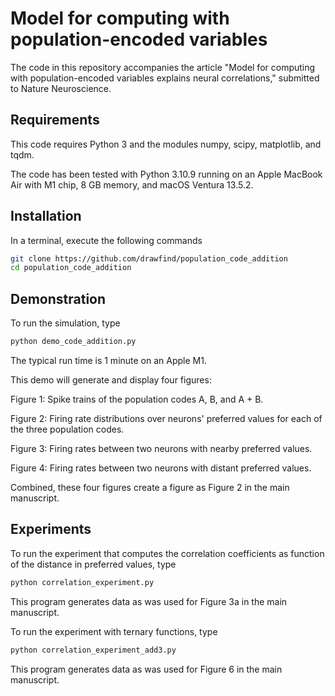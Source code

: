 # Model for computing with population-encoded variables

The code in this repository accompanies the article "Model for computing with population-encoded variables explains neural correlations," submitted to Nature Neuroscience.

## Requirements

This code requires Python 3 and the modules numpy, scipy, matplotlib, and tqdm. 

The code has been tested with Python 3.10.9 running on an Apple MacBook Air with M1 chip, 8 GB memory, and macOS Ventura 13.5.2.

## Installation

In a terminal, execute the following commands
```bash
git clone https://github.com/drawfind/population_code_addition
cd population_code_addition
```

## Demonstration

To run the simulation, type
```bash
python demo_code_addition.py
```

The typical run time is 1 minute on an Apple M1.

This demo will generate and display four figures:

Figure 1: Spike trains of the population codes A, B, and A + B.

Figure 2: Firing rate distributions over neurons' preferred values for each of the three population codes.

Figure 3: Firing rates between two neurons with nearby preferred values.

Figure 4: Firing rates between two neurons with distant preferred values.

Combined, these four figures create a figure as Figure 2 in the main manuscript.

## Experiments

To run the experiment that computes the correlation coefficients as function of the distance in preferred values, type
```bash
python correlation_experiment.py     
```
This program generates data as was used for Figure 3a in the main manuscript.

To run the experiment with ternary functions, type
```bash
python correlation_experiment_add3.py     
```
This program generates data as was used for Figure 6 in the main manuscript.




